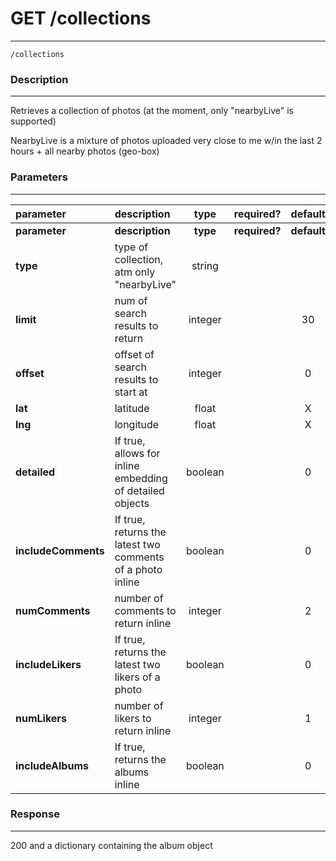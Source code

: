 # GET /collections
***
`/collections`

### Description
***
Retrieves a collection of photos (at the moment, only "nearbyLive" is supported)

NearbyLive is a mixture of photos uploaded very close to me w/in the last 2 hours + all nearby photos (geo-box)
### Parameters
***

|parameter| description| type |required? |default|
|:---------|:--------------|:----------:|:------------:|:------------:|
|**parameter**| **description**| **type** |**required?** |**default**|
|**type**|type of collection, atm only "nearbyLive"|string|||
|**limit**|num of search results to return|integer||30|
|**offset**|offset of search results to start at|integer||0|
|**lat**|latitude|float||X|
|**lng**|longitude|float||X|
|**detailed**| If true, allows for inline embedding of detailed objects|boolean||0|
|**includeComments**| If true, returns the latest two comments of a photo inline|boolean||0|
|**numComments**| number of comments to return inline|integer||2|
|**includeLikers**|If true, returns the latest two likers of a photo|boolean| |0|
|**numLikers**| number of likers to return inline|integer||1|
|**includeAlbums**|If true, returns the albums inline|boolean||0|


### Response
***
200 and a dictionary containing the album object

